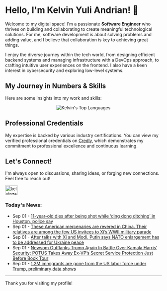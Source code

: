 # Hello, I'm Kelvin Yuli Andrian! 👋

Welcome to my digital space! I'm a passionate **Software Engineer** who thrives on building and collaborating to create meaningful technological solutions. For me, software development is about solving problems and adding value, and I believe that collaboration is key to achieving great things.

I enjoy the diverse journey within the tech world, from designing efficient backend systems and managing infrastructure with a DevOps approach, to crafting intuitive user experiences on the frontend. I also have a keen interest in cybersecurity and exploring low-level systems.

## My Journey in Numbers & Skills

Here are some insights into my work and skills:

<p align="center">
  <img src="https://github-readme-stats.vercel.app/api/top-langs/?username=kelvinzer0&layout=compact&theme=radical" alt="Kelvin's Top Languages" />
</p>

## Professional Credentials

My expertise is backed by various industry certifications. You can view my verified professional credentials on [Credly](https://www.credly.com/users/kelvin-yuli-andrian/badges), which demonstrates my commitment to professional excellence and continuous learning.

## Let's Connect!

I'm always open to discussions, sharing ideas, or forging new connections. Feel free to reach out!

<p align="left">
    <a href="https://linkedin.com/in/kelvinzero" target="blank"><img align="center" src="https://cdn.jsdelivr.net/npm/simple-icons@3.0.1/icons/linkedin.svg" alt="kelvinzero" height="30" width="40" /></a>
</p>

### Today's News:

<!-- feed start -->
- Sep 01 - [11-year-old dies after being shot while ‘ding dong ditching’ in Houston, police say](https://www.yahoo.com/news/articles/11-old-dies-being-shot-063420606.html)
- Sep 01 - [These American mercenaries are revered in China. Their relatives are among the few US invitees to Xi’s WWII military parade](https://www.yahoo.com/news/articles/american-mercenaries-revered-china-relatives-003559180.html)
- Sep 01 - [After talks with Xi and Modi, Putin says NATO enlargement has to be addressed for Ukraine peace](https://www.yahoo.com/news/articles/putin-says-understandings-reached-alaska-043620529.html)
- Sep 01 - [Newsom Outflanks Trump Again In Battle Over Kamala Harris’ Security; POTUS Takes Away Ex-VP’s Secret Service Protection Just Before Book Tour](https://www.yahoo.com/news/articles/newsom-outflanks-trump-again-battle-031833147.html)
- Sep 01 - [1.2M immigrants are gone from the US labor force under Trump, preliminary data shows](https://www.yahoo.com/news/articles/1-2m-immigrants-gone-us-031148921.html)
<!-- feed end -->

---

Thank you for visiting my profile!
